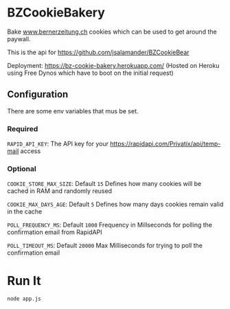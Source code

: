 # BZCookieBakery
Bake www.bernerzeitung.ch cookies which can be used to get around the paywall.

This is the api for https://github.com/jsalamander/BZCookieBear

Deployment: https://bz-cookie-bakery.herokuapp.com/ (Hosted on Heroku using Free Dynos which have to boot on the initial request)


## Configuration

There are some env variables that mus be set.

### Required

`RAPID_API_KEY`: The API key for your https://rapidapi.com/Privatix/api/temp-mail access

### Optional

`COOKIE_STORE_MAX_SIZE`: Default `15` Defines how many cookies will be cached in RAM and randomly reused

`COOKIE_MAX_DAYS_AGE`: Default `5` Defines how many days cookies remain valid in the cache

`POLL_FREQUENCY_MS`: Default `1000` Frequency in Millseconds for polling the confirmation email from RapidAPI

`POLL_TIMEOUT_MS`: Default `20000` Max Milliseconds for trying to poll the confirmation email

# Run It

`node app.js`

